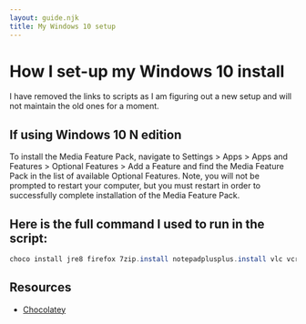 ```yaml
---
layout: guide.njk
title: My Windows 10 setup
---
```


# How I set-up my Windows 10 install

I have removed the links to scripts as I am figuring out a new setup and will not maintain the old ones for a moment.

## If using Windows 10 N edition

To install the Media Feature Pack, navigate to Settings > Apps > Apps and Features > Optional Features > Add a Feature and find the Media Feature Pack in the list of available Optional Features. Note, you will not be prompted to restart your computer, but you must restart in order to successfully complete installation of the Media Feature Pack.


## Here is the full command I used to run in the script:


```powershell
choco install jre8 firefox 7zip.install notepadplusplus.install vlc vcredist140 git.install openssh python3 malwarebytes autohotkey.portable teamviewer gimp vscode inkscape treesizefree k-litecodecpackfull winscp.install chocolateygui wireshark sumatrapdf.install irfanview microsoft-windows-terminal audacity everything qbittorrent steam tor-browser rufus cpu-z.install telegram.install etcher blender foobar2000 kitty teracopy discord handbrake sharex freefilesync obs-studio hwinfo element-desktop -y
```

## Resources

- [Chocolatey](https://chocolatey.org/)
